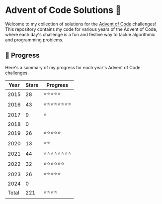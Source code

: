 # Advent of Code Solutions 🎄

Welcome to my collection of solutions for the [Advent of Code](https://adventofcode.com) challenges! This repository contains my code for various years of the Advent of Code, where each day's challenge is a fun and festive way to tackle algorithmic and programming problems.

## 📅 Progress

Here's a summary of my progress for each year's Advent of Code challenges.


| Year  | Stars | Progress |
| ----- |------ | -------- |
| 2015  |    28 | ⭐⭐⭐⭐⭐      |
| 2016  |    43 | ⭐⭐⭐⭐⭐⭐⭐⭐   |
| 2017  |     9 | ⭐          |
| 2018  |     0 |            |
| 2019  |    26 | ⭐⭐⭐⭐⭐      |
| 2020  |    13 | ⭐⭐         |
| 2021  |    44 | ⭐⭐⭐⭐⭐⭐⭐⭐   |
| 2022  |    32 | ⭐⭐⭐⭐⭐⭐     |
| 2023  |    26 | ⭐⭐⭐⭐⭐      |
| 2024  |     0 |            |
| Total |   221 | ⭐⭐⭐⭐       |
